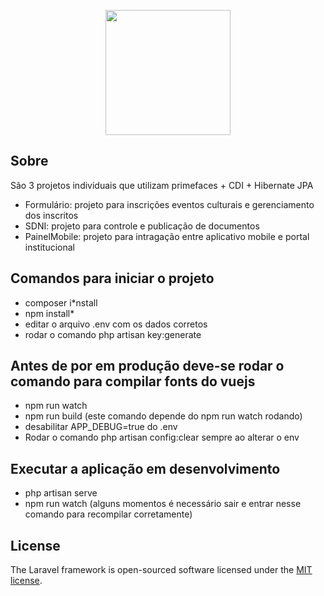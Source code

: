 <p align="center">
<a href="https://laravel.com" target="_blank">
<img width="200" src="https://cdn.jsdelivr.net/gh/devicons/devicon/icons/java/java-original-wordmark.svg" />
</a>
</p>

            

## Sobre

São 3 projetos individuais que utilizam primefaces + CDI + Hibernate JPA

* Formulário: projeto para inscrições eventos culturais e gerenciamento dos inscritos
* SDNI: projeto para controle e publicação de documentos
* PainelMobile: projeto para intragação entre aplicativo mobile e portal institucional

## Comandos para iniciar o projeto

* composer i*nstall
* npm install*
* editar o arquivo .env com os dados corretos
* rodar o comando php artisan key:generate

## Antes de por em produção deve-se rodar o comando para compilar fonts do vuejs

* npm run watch
* npm run build (este comando depende do npm run watch rodando)
* desabilitar APP_DEBUG=true do .env
* Rodar o comando php artisan config:clear sempre ao alterar o env

## Executar a aplicação em desenvolvimento

* php artisan serve
* npm run watch (alguns momentos é necessário sair e entrar nesse comando para recompilar corretamente)

## License

The Laravel framework is open-sourced software licensed under the [MIT license](https://opensource.org/licenses/MIT).
